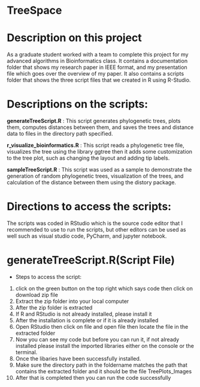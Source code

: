 # TreeSpace

# Description on this project

As a graduate student worked with a team to complete this project for my advanced algorithms in Bioinformatics class. It contains a documentation folder that shows my research paper in IEEE format, and my presentation file which goes over the overview of my paper. It also contains a scripts folder that shows the three script files that we created in R using R-Studio.

# Descriptions on  the scripts:
**generateTreeScript.R** : 
This script generates phylogenetic trees, plots them, computes distances between them, and saves the trees and 
distance data to files in the directory path specified. 

**r_visualize_bioinformatics.R** :
This script reads a phylogenetic tree file, visualizes the tree using the library ggtree then it adds some customization to the tree plot, such as changing the layout and adding tip labels.

**sampleTreeScript.R** :
This script was used as a sample to demonstrate the generation of random phylogenetic trees, visualization of the trees, and calculation of the distance between them using the distory package.

# Directions to access the scripts:

The scripts was coded in RStudio which is the source code editor that I recommended to use to run the scripts, but other editors can be used as well such as visual studio code, PyCharm, and jupyter notebook.

# generateTreeScript.R(Script File)

* Steps to access the script:

1. click on the green button on the top right which says code then click on download zip file
2. Extract the zip folder into your local computer
3. After the zip folder is extracted
4. If R and RStudio is not already installed, please install it
5. After the installation is complete or if it is already installed 
9. Open RStudio then click on file and open file then locate the file in the extracted folder
10. Now you can see my code but before you can run it, if not already installed please install the imported libraries either on the console or the terminal.
11. Once the libaries have been successfully installed.
12. Make sure the  directory path in the foldername matches the path that contains the extracted folder and it should be the file TreePlots_Images
13. After that is completed then you can run the code successfully


